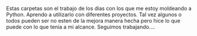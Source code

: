 Estas carpetas son el trabajo de los dias con los que me estoy moldeando a Python.
Aprendo a utilizarlo con diferentes proyectos.
Tal vez algunos o todos pueden ser no esten de la mejora manera hecha pero hice lo que puede con lo que tenia a mi alcance.
Seguimos trabajando....

